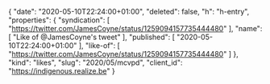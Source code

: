 {
  "date": "2020-05-10T22:24:00+01:00",
  "deleted": false,
  "h": "h-entry",
  "properties": {
    "syndication": [
      "https://twitter.com/JamesCoyne/status/1259094157735444480"
    ],
    "name": [
      "Like of @JamesCoyne's tweet"
    ],
    "published": [
      "2020-05-10T22:24:00+01:00"
    ],
    "like-of": [
      "https://twitter.com/JamesCoyne/status/1259094157735444480"
    ]
  },
  "kind": "likes",
  "slug": "2020/05/mcvpd",
  "client_id": "https://indigenous.realize.be"
}
